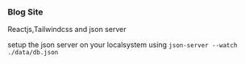 ### Blog Site
Reactjs,Tailwindcss and json server

setup the json server on your localsystem using `json-server --watch ./data/db.json`
